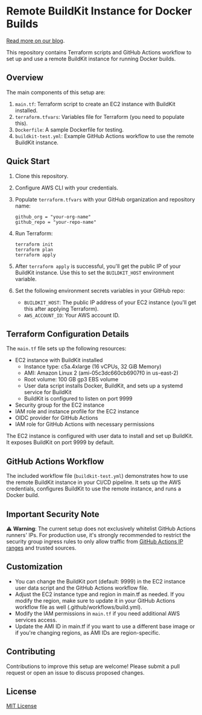 # Remote BuildKit Instance for Docker Builds

[Read more on our blog](https://www.blacksmith.sh/blog/faster-docker-builds-using-a-remote-buildkit-instance).

This repository contains Terraform scripts and GitHub Actions workflow to set up and use a remote BuildKit instance for running Docker builds.

## Overview

The main components of this setup are:

1. `main.tf`: Terraform script to create an EC2 instance with BuildKit installed.
2. `terraform.tfvars`: Variables file for Terraform (you need to populate this).
3. `Dockerfile`: A sample Dockerfile for testing.
4. `buildkit-test.yml`: Example GitHub Actions workflow to use the remote BuildKit instance.

## Quick Start

1. Clone this repository.
2. Configure AWS CLI with your credentials.
3. Populate `terraform.tfvars` with your GitHub organization and repository name:

   ```
   github_org = "your-org-name"
   github_repo = "your-repo-name"
   ```
4. Run Terraform:

   ```
   terraform init
   terraform plan
   terraform apply
   ```

5. After `terraform apply` is successful, you'll get the public IP of your BuildKit instance. Use this to set the `BUILDKIT_HOST` environment variable.

6. Set the following environment secrets variables in your GitHub repo:
   - `BUILDKIT_HOST`: The public IP address of your EC2 instance (you'll get this after applying Terraform).
   - `AWS_ACCOUNT_ID`: Your AWS account ID.

## Terraform Configuration Details

The `main.tf` file sets up the following resources:

- EC2 instance with BuildKit installed
  - Instance type: c5a.4xlarge (16 vCPUs, 32 GiB Memory)
  - AMI: Amazon Linux 2 (ami-05c3dc660cb6907f0 in us-east-2)
  - Root volume: 100 GB gp3 EBS volume
  - User data script installs Docker, BuildKit, and sets up a systemd service for BuildKit
  - BuildKit is configured to listen on port 9999
- Security group for the EC2 instance
- IAM role and instance profile for the EC2 instance
- OIDC provider for GitHub Actions
- IAM role for GitHub Actions with necessary permissions

The EC2 instance is configured with user data to install and set up BuildKit. It exposes BuildKit on port 9999 by default.

## GitHub Actions Workflow

The included workflow file (`buildkit-test.yml`) demonstrates how to use the remote BuildKit instance in your CI/CD pipeline. It sets up the AWS credentials, configures BuildKit to use the remote instance, and runs a Docker build.

## Important Security Note

⚠️ **Warning**: The current setup does not exclusively whitelist GitHub Actions runners' IPs. For production use, it's strongly recommended to restrict the security group ingress rules to only allow traffic from [GitHub Actions IP ranges](https://api.github.com/meta) and trusted sources.

## Customization

- You can change the BuildKit port (default: 9999) in the EC2 instance user data script and the GitHub Actions workflow file.
- Adjust the EC2 instance type and region in main.tf as needed. If you modify the region, make sure to update it in your GitHub Actions workflow file as well (.github/workflows/build.yml).
- Modify the IAM permissions in `main.tf` if you need additional AWS services access.
- Update the AMI ID in main.tf if you want to use a different base image or if you're changing regions, as AMI IDs are region-specific.

## Contributing

Contributions to improve this setup are welcome! Please submit a pull request or open an issue to discuss proposed changes.

## License

[MIT License](LICENSE)
